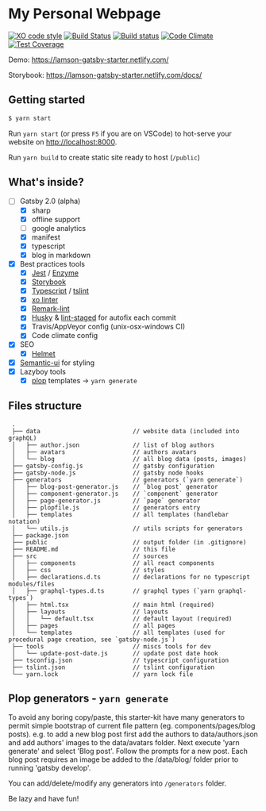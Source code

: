 # My Personal Webpage 

[![XO code style](https://img.shields.io/badge/code_style-XO-5ed9c7.svg)](https://github.com/sindresorhus/xo)
[![Build Status](https://travis-ci.org/lamson/gatsby-starter.svg?branch=master)](https://travis-ci.org/lamson/gatsby-starter)
[![Build status](https://ci.appveyor.com/api/projects/status/k06pajqcm23lay1s/branch/master?svg=true)](https://ci.appveyor.com/project/lamson/gatsby-starter/branch/master)
[![Code Climate](https://codeclimate.com/github/lamson/gatsby-starter/badges/gpa.svg)](https://codeclimate.com/github/lamson/gatsby-starter)
[![Test Coverage](https://codeclimate.com/github/lamson/gatsby-starter/badges/coverage.svg)](https://codeclimate.com/github/lamson/gatsby-starter/coverage)

Demo: <https://lamson-gatsby-starter.netlify.com/>

Storybook: <https://lamson-gatsby-starter.netlify.com/docs/>

## Getting started

```bash
$ yarn start
```

Run `yarn start` (or press `F5` if you are on VSCode) to hot-serve your website on <http://localhost:8000>.

Run `yarn build` to create static site ready to host (`/public`)

## What's inside?

-   [ ] Gatsby 2.0 (alpha)
    -   [x] sharp
    -   [x] offline support
    -   [ ] google analytics
    -   [x] manifest
    -   [x] typescript
    -   [x] blog in markdown
-   [x] Best practices tools
    -   [x] [Jest](https://facebook.github.io/jest/) / [Enzyme](http://airbnb.io/enzyme/)
    -   [x] [Storybook](https://storybooks.js.org/)
    -   [x] [Typescript](https://www.typescriptlang.org/) / [tslint](https://palantir.github.io/tslint/)
    -   [x] [xo linter](https://github.com/sindresorhus/xo)
    -   [x] [Remark-lint](https://github.com/wooorm/remark-lint)
    -   [x] [Husky](https://github.com/typicode/husky) & [lint-staged](https://github.com/okonet/lint-staged) for autofix each commit
    -   [x] Travis/AppVeyor config (unix-osx-windows CI)
    -   [x] Code climate config
-   [x] SEO
    -   [x] [Helmet](https://github.com/nfl/react-helmet)
-   [x] [Semantic-ui](http://react.semantic-ui.com) for styling
-   [x] Lazyboy tools
    -   [x] [plop](https://github.com/amwmedia/plop) templates -> `yarn generate`

## Files structure

     .
     ├── data                          // website data (included into graphQL)
     │   ├── author.json               // list of blog authors
     │   ├── avatars                   // authors avatars
     │   └── blog                      // all blog data (posts, images)
     ├── gatsby-config.js              // gatsby configuration
     ├── gatsby-node.js                // gatsby node hooks
     ├── generators                    // generators (`yarn generate`)
     │   ├── blog-post-generator.js    // `blog post` generator
     │   ├── component-generator.js    // `component` generator
     │   ├── page-generator.js         // `page` generator
     │   ├── plopfile.js               // generators entry
     │   ├── templates                 // all templates (handlebar notation)
     │   └── utils.js                  // utils scripts for generators
     ├── package.json
     ├── public                        // output folder (in .gitignore)
     ├── README.md                     // this file
     ├── src                           // sources
     │   ├── components                // all react components
     │   ├── css                       // styles
     │   ├── declarations.d.ts         // declarations for no typescript modules/files
     │   ├── graphql-types.d.ts        // graphql types (`yarn graphql-types`)
     │   ├── html.tsx                  // main html (required)
     │   ├── layouts                   // layouts
     │   │   └── default.tsx           // default layout (required)
     │   ├── pages                     // all pages
     │   └── templates                 // all templates (used for procedural page creation, see `gatsby-node.js`)
     ├── tools                         // miscs tools for dev
     │   └── update-post-date.js       // update post date hook
     ├── tsconfig.json                 // typescript configuration
     ├── tslint.json                   // tslint configuration
     └── yarn.lock                     // yarn lock file

## Plop generators - `yarn generate`

To avoid any boring copy/paste, this starter-kit have many generators to permit
simple bootstrap of current file pattern (eg. components/pages/blog posts). e.g. to add a new blog post first add the authors to data/authors.json and add authors' images to the data/avatars folder. Next execute 'yarn generate' and select 'Blog post'. Follow the prompts for a new post. Each blog post requires an image be added to the /data/blog/<your new post> folder prior to running 'gatsby develop'.

You can add/delete/modify any generators into `/generators` folder.

Be lazy and have fun!
